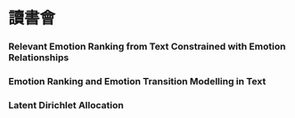 讀書會
=====

### Relevant Emotion Ranking from Text Constrained with Emotion Relationships
### Emotion Ranking and Emotion Transition Modelling in Text
### Latent Dirichlet Allocation
